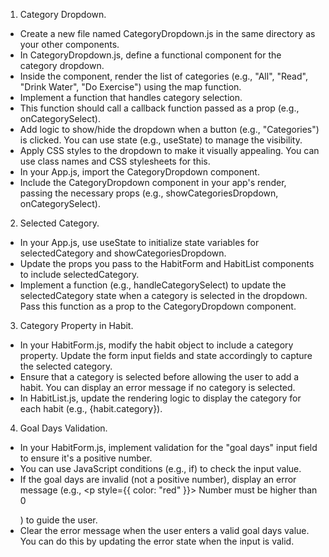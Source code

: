 1. Category Dropdown.

- Create a new file named CategoryDropdown.js in
the same directory as your other components.
- In CategoryDropdown.js, define a functional
component for the category dropdown.
- Inside the component, render the list of categories
(e.g., "All", "Read", "Drink Water", "Do Exercise")
using the map function.
- Implement a function that handles category selection.
- This function should call a callback function
passed as a prop (e.g., onCategorySelect).
- Add logic to show/hide the dropdown when a button 
(e.g., "Categories") is clicked. You can use state
(e.g., useState) to manage the visibility.
- Apply CSS styles to the dropdown to make it
visually appealing. You can use class names 
and CSS stylesheets for this.
- In your App.js, import the CategoryDropdown component.
- Include the CategoryDropdown component in your 
app's render, passing the necessary props
(e.g., showCategoriesDropdown, onCategorySelect).

2. Selected Category.
   
- In your App.js, use useState to initialize state 
variables for selectedCategory and showCategoriesDropdown.
- Update the props you pass to the HabitForm and
HabitList components to include selectedCategory.
- Implement a function (e.g., handleCategorySelect)
to update the selectedCategory state when a category
is selected in the dropdown. Pass this function
as a prop to the CategoryDropdown component.

3. Category Property in Habit.

- In your HabitForm.js, modify the habit object to include
a category property. Update the form input fields and
state accordingly to capture the selected category.
- Ensure that a category is selected before allowing the
user to add a habit. You can display an error message
if no category is selected.
- In HabitList.js, update the rendering logic to display
the category for each habit (e.g., {habit.category}).

4. Goal Days Validation.

- In your HabitForm.js, implement validation for the
"goal days" input field to ensure it's a positive number.
- You can use JavaScript conditions (e.g., if) to check
the input value.
- If the goal days are invalid (not a positive number),
display an error message (e.g., <p style={{ color: "red" }}>
Number must be higher than 0</p>) to guide the user.
- Clear the error message when the user enters a valid goal
days value. You can do this by updating the error state
when the input is valid.
